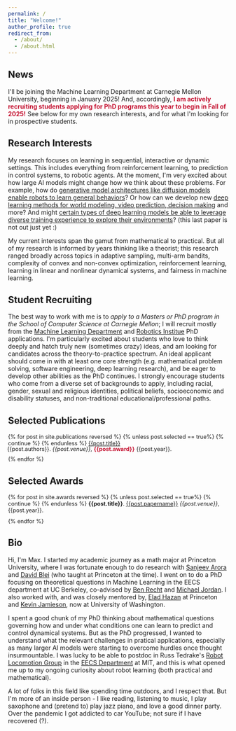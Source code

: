 ```yaml
---
permalink: /
title: "Welcome!"
author_profile: true
redirect_from: 
  - /about/
  - /about.html
---
```


## News

I'll be joining the Machine Learning Department at Carnegie Mellon University, beginning in January 2025! And, accordingly, <span style="color:#C41230">**I am  actively recruiting students applying for PhD programs this year to begin in Fall of 2025!**</span> See below for my own research interests, and for what I'm looking for in prospective students.


## Research Interests

My research focuses on learning in sequential, interactive or dynamic settings. This includes everything from reinforcement learning, to prediction in control systems, to robotic agents. At the moment, I'm very excited about how large AI models might change how we think about these problems. For example, how do [generative model architectures like diffusion models enable robots to learn general behaviors](https://arxiv.org/abs/2307.14619)? Or how can we develop new [ deep learning methods for world modeling, video prediction, decision making](https://arxiv.org/abs/2407.01392) and more? And might [certain types of deep learning models be able to leverage diverse training experience to explore their environments]()? (this last paper is not out just yet :)

My current interests span the gamut from mathematical to practical. But all of my research is informed by years thinking like a theorist; this research ranged broadly across topics in adaptive sampling, multi-arm bandits, complexity of convex and non-convex optimization,  reinforcement learning, learning in linear and nonlinear dynamical systems, and fairness in machine learning.  

## Student Recruiting

The best way to work with me is to *apply to a Masters or PhD program in the School of Computer Science at Carnegie Mellon*; I will recruit mostly from the [Machine Learning Department](https://ml.cmu.edu) and [Robotics Institue](https://ri.cmu.edu) PhD applications. I'm particularly excited about students who love to think deeply and hatch truly new (sometimes crazy) ideas, and am looking for candidates across the theory-to-practice spectrum. 
An ideal applicant should come in with at least one core strength (e.g. mathematical problem solving, software engineering,  deep learning research), and be eager to develop other abilities as the PhD continues.
I strongly encourage students who come from a diverse set of backgrounds to apply, including racial, gender,   sexual and religious identities, political beliefs, socioeconomic and disability statuses, and non-traditional educational/professional paths. 

## Selected Publications

<div style="font-size:0.9em;">
{% for post in site.publications reversed %}
  {% unless post.selected == true%}
    {% continue %}
  {% endunless %}
  <a href="{{post.paperurl}}">{{post.title}}</a> <p style="margin:-2px;">{{post.authors}}. <i>{{post.venue}}</i>, 
      <span style="color:#C41230"><b>{{post.award}}</b></span>
    {{post.year}}.<br/></p ><p style="margin:10px;"></p> 
{% endfor %}
</div>

## Selected Awards

<div style="font-size:0.9em;">
{% for post in site.awards reversed %}
  {% unless post.selected == true%}
    {% continue %}
  {% endunless %}
  <b>{{post.title}}</b>.
  <a href="{{post.paperurl}}">{{post.papername}}</a> <i>{{post.venue}}</i>,
    {{post.year}}.<br/><p style="margin:10px;"></p> 
{% endfor %}
</div>





## Bio

Hi, I'm Max. I started my academic journey as a math major at Princeton University, where I was fortunate enough to do research with [Sanjeev Arora](https://www.cs.princeton.edu/~arora/) and [David Blei](http://www.cs.columbia.edu/~blei/">) (who taught at Princeton at the time). I went on to do a PhD focusing on theoretical questions in Machine Learning in the EECS department at UC Berkeley, co-advised by [Ben Recht](http://www.eecs.berkeley.edu/~brecht) and [Michael Jordan](http://www.cs.berkeley.edu/~jordan/).  I also worked with, and was closely mentored by, [Elad Hazan](https://ehazan.com/) at Princeton and [Kevin Jamieson](https://homes.cs.washington.edu/~jamieson/about.html), now at University of Washington. 

I spent a good chunk of my PhD thinking about mathematical questions governing how and under what conditions one can learn to predict and control dynamical systems. But as the PhD progressed, I wanted to understand what the relevant challenges in pratical applications, especially as many larger AI models were starting to overcome hurdles once thought insurmountable. I was lucky to be able to postdoc in Russ Tedrake's [Robot Locomotion Group](https://locomotion.csail.mit.edu/people.html) in the [EECS Department](https://www.eecs.mit.edu) at MIT, and this is what opened me up to my ongoing curiosity about robot learning (both practical and mathematical).

A lot of folks in this field like spending time outdoors, and I respect that. But I'm more of an inside person - I like reading, listening to music, I play saxophone and (pretend to) play jazz piano, and love a good dinner party. Over the pandemic I got addicted to car YouTube; not sure if I have recovered (?). 


<!--About Me.
======
This is the front page of a website that is powered by the [Academic Pages template](https://github.com/academicpages/academicpages.github.io) and hosted on GitHub pages. [GitHub pages](https://pages.github.com) is a free service in which websites are built and hosted from code and data stored in a GitHub repository, automatically updating when a new commit is made to the respository. This template was forked from the [Minimal Mistakes Jekyll Theme](https://mmistakes.github.io/minimal-mistakes/) created by Michael Rose, and then extended to support the kinds of content that academics have: publications, talks, teaching, a portfolio, blog posts, and a dynamically-generated CV. You can fork [this repository](https://github.com/academicpages/academicpages.github.io) right now, modify the configuration and markdown files, add your own PDFs and other content, and have your own site for free, with no ads! An older version of this template powers my own personal website at [stuartgeiger.com](http://stuartgeiger.com), which uses [this Github repository](https://github.com/staeiou/staeiou.github.io).

A data-driven personal website
======
Like many other Jekyll-based GitHub Pages templates, Academic Pages makes you separate the website's content from its form. The content & metadata of your website are in structured markdown files, while various other files constitute the theme, specifying how to transform that content & metadata into HTML pages. You keep these various markdown (.md), YAML (.yml), HTML, and CSS files in a public GitHub repository. Each time you commit and push an update to the repository, the [GitHub pages](https://pages.github.com/) service creates static HTML pages based on these files, which are hosted on GitHub's servers free of charge.

Many of the features of dynamic content management systems (like Wordpress) can be achieved in this fashion, using a fraction of the computational resources and with far less vulnerability to hacking and DDoSing. You can also modify the theme to your heart's content without touching the content of your site. If you get to a point where you've broken something in Jekyll/HTML/CSS beyond repair, your markdown files describing your talks, publications, etc. are safe. You can rollback the changes or even delete the repository and start over -- just be sure to save the markdown files! Finally, you can also write scripts that process the structured data on the site, such as [this one](https://github.com/academicpages/academicpages.github.io/blob/master/talkmap.ipynb) that analyzes metadata in pages about talks to display [a map of every location you've given a talk](https://academicpages.github.io/talkmap.html).

Getting started
======
1. Register a GitHub account if you don't have one and confirm your e-mail (required!)
1. Fork [this repository](https://github.com/academicpages/academicpages.github.io) by clicking the "fork" button in the top right. 
1. Go to the repository's settings (rightmost item in the tabs that start with "Code", should be below "Unwatch"). Rename the repository "[your GitHub username].github.io", which will also be your website's URL.
1. Set site-wide configuration and create content & metadata (see below -- also see [this set of diffs](http://archive.is/3TPas) showing what files were changed to set up [an example site](https://getorg-testacct.github.io) for a user with the username "getorg-testacct")
1. Upload any files (like PDFs, .zip files, etc.) to the files/ directory. They will appear at https://[your GitHub username].github.io/files/example.pdf.  
1. Check status by going to the repository settings, in the "GitHub pages" section

Site-wide configuration
------
The main configuration file for the site is in the base directory in [_config.yml](https://github.com/academicpages/academicpages.github.io/blob/master/_config.yml), which defines the content in the sidebars and other site-wide features. You will need to replace the default variables with ones about yourself and your site's github repository. The configuration file for the top menu is in [_data/navigation.yml](https://github.com/academicpages/academicpages.github.io/blob/master/_data/navigation.yml). For example, if you don't have a portfolio or blog posts, you can remove those items from that navigation.yml file to remove them from the header. 

Create content & metadata
------
For site content, there is one markdown file for each type of content, which are stored in directories like _publications, _talks, _posts, _teaching, or _pages. For example, each talk is a markdown file in the [_talks directory](https://github.com/academicpages/academicpages.github.io/tree/master/_talks). At the top of each markdown file is structured data in YAML about the talk, which the theme will parse to do lots of cool stuff. The same structured data about a talk is used to generate the list of talks on the [Talks page](https://academicpages.github.io/talks), each [individual page](https://academicpages.github.io/talks/2012-03-01-talk-1) for specific talks, the talks section for the [CV page](https://academicpages.github.io/cv), and the [map of places you've given a talk](https://academicpages.github.io/talkmap.html) (if you run this [python file](https://github.com/academicpages/academicpages.github.io/blob/master/talkmap.py) or [Jupyter notebook](https://github.com/academicpages/academicpages.github.io/blob/master/talkmap.ipynb), which creates the HTML for the map based on the contents of the _talks directory).

**Markdown generator**

I have also created [a set of Jupyter notebooks](https://github.com/academicpages/academicpages.github.io/tree/master/markdown_generator
) that converts a CSV containing structured data about talks or presentations into individual markdown files that will be properly formatted for the Academic Pages template. The sample CSVs in that directory are the ones I used to create my own personal website at stuartgeiger.com. My usual workflow is that I keep a spreadsheet of my publications and talks, then run the code in these notebooks to generate the markdown files, then commit and push them to the GitHub repository.

How to edit your site's GitHub repository
------
Many people use a git client to create files on their local computer and then push them to GitHub's servers. If you are not familiar with git, you can directly edit these configuration and markdown files directly in the github.com interface. Navigate to a file (like [this one](https://github.com/academicpages/academicpages.github.io/blob/master/_talks/2012-03-01-talk-1.md) and click the pencil icon in the top right of the content preview (to the right of the "Raw | Blame | History" buttons). You can delete a file by clicking the trashcan icon to the right of the pencil icon. You can also create new files or upload files by navigating to a directory and clicking the "Create new file" or "Upload files" buttons. 

Example: editing a markdown file for a talk
![Editing a markdown file for a talk](/images/editing-talk.png)

For more info
------
More info about configuring Academic Pages can be found in [the guide](https://academicpages.github.io/markdown/). The [guides for the Minimal Mistakes theme](https://mmistakes.github.io/minimal-mistakes/docs/configuration/) (which this theme was forked from) might 
also be helpful.
--->
